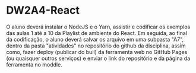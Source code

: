 # DW2A4-React

O aluno deverá instalar o NodeJS e o Yarn, assistir e códificar os exemplos das aulas 1 até a 10 da Playlist de ambiente do React. Em seguida, ao final da codificação, o aluno deverá salvar os arquivo em uma subpasta "A7", dentro da pasta "atividades" no repositório do github da disciplina, assim como, fazer deploy (publicar do buil) da ferramenta web no GitHub Pages (ou quaisquer outros serviços) e enviar o link do repositório e da página da ferramenta no moddle.